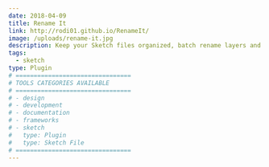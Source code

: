 ```yaml
---
date: 2018-04-09
title: Rename It
link: http://rodi01.github.io/RenameIt/
image: /uploads/rename-it.jpg
description: Keep your Sketch files organized, batch rename layers and artboards. Sequentially rename layers in either ascending or descending order. Rename Multiple layers at once.
tags:
  - sketch
type: Plugin
# ================================
# TOOLS CATEGORIES AVAILABLE
# ================================
# - design
# - development
# - documentation
# - frameworks
# - sketch
#   type: Plugin
#   type: Sketch File
# ================================
---
```

